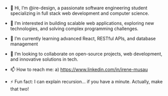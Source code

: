 - 👋 Hi, I’m @ire-design, a passionate software engineering student specializing in full stack web development and computer science.
  
- 👀 I’m interested in building scalable web applications, exploring new technologies, and solving complex programming challenges.
  
- 🌱 I’m currently learning advanced React, RESTful APIs, and database management
  
- 💞️ I’m looking to collaborate on  open-source projects, web development, and innovative solutions in tech.
  
- 📫 How to reach me: a) https://www.linkedin.com/in/irene-musau
  
- ⚡ Fun fact:  I can explain recursion... if you have a minute. Actually, make that two!

<!---
ire-design/ire-design is a ✨ special ✨ repository because its `README.md` (this file) appears on your GitHub profile.
You can click the Preview link to take a look at your changes.
--->
